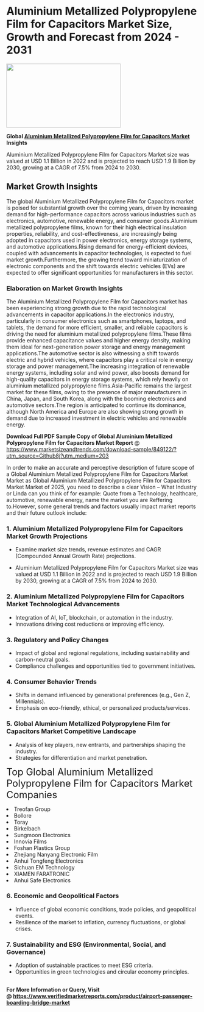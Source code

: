 <H1>Aluminium Metallized Polypropylene Film for Capacitors Market Size, Growth and Forecast from 2024 - 2031</H1><img class="aligncenter size-medium wp-image-584254" src="https://thirdeyenews.in/wp-content/uploads/2024/09/Global-Market-Research-300x168.jpeg" alt="" width="300" height="168" /><p><strong>Global&nbsp;<a href="https://www.marketsizeandtrends.com/download-sample/849122/?utm_source=Github8j?utm_medium=203">Aluminium Metallized Polypropylene Film for Capacitors Market</a> Insights</strong></p><p>Aluminium Metallized Polypropylene Film for Capacitors Market size was valued at USD 1.1 Billion in 2022 and is projected to reach USD 1.9 Billion by 2030, growing at a CAGR of 7.5% from 2024 to 2030.</p><p><h2>Market Growth Insights</h2> The global Aluminium Metallized Polypropylene Film for Capacitors market is poised for substantial growth over the coming years, driven by increasing demand for high-performance capacitors across various industries such as electronics, automotive, renewable energy, and consumer goods.Aluminium metallized polypropylene films, known for their high electrical insulation properties, reliability, and cost-effectiveness, are increasingly being adopted in capacitors used in power electronics, energy storage systems, and automotive applications.Rising demand for energy-efficient devices, coupled with advancements in capacitor technologies, is expected to fuel market growth.Furthermore, the growing trend toward miniaturization of electronic components and the shift towards electric vehicles (EVs) are expected to offer significant opportunities for manufacturers in this sector. <h3>Elaboration on Market Growth Insights</h3> The Aluminium Metallized Polypropylene Film for Capacitors market has been experiencing strong growth due to the rapid technological advancements in capacitor applications.In the electronics industry, particularly in consumer electronics such as smartphones, laptops, and tablets, the demand for more efficient, smaller, and reliable capacitors is driving the need for aluminium metallized polypropylene films.These films provide enhanced capacitance values and higher energy density, making them ideal for next-generation power storage and energy management applications.The automotive sector is also witnessing a shift towards electric and hybrid vehicles, where capacitors play a critical role in energy storage and power management.The increasing integration of renewable energy systems, including solar and wind power, also boosts demand for high-quality capacitors in energy storage systems, which rely heavily on aluminium metallized polypropylene films.Asia-Pacific remains the largest market for these films, owing to the presence of major manufacturers in China, Japan, and South Korea, along with the booming electronics and automotive sectors.The region is anticipated to continue its dominance, although North America and Europe are also showing strong growth in demand due to increased investment in electric vehicles and renewable energy.</p><p><span class=""><strong>Download Full PDF Sample Copy of Global Aluminium Metallized Polypropylene Film for Capacitors Market Report</strong> @ <a href="https://www.marketsizeandtrends.com/download-sample/849122/?utm_source=Github8j?utm_medium=203" target="_blank">https://www.marketsizeandtrends.com/download-sample/849122/?utm_source=Github8j?utm_medium=203</a></span></p><p>In order to make an accurate and perceptive description of future scope of a Global&nbsp;Aluminium Metallized Polypropylene Film for Capacitors Market Market as Global&nbsp;Aluminium Metallized Polypropylene Film for Capacitors Market Market of 2025, you need to describe a clear Vision &ndash; What Industry or Linda can you think of for example: Quote from a Technology, healthcare, automotive, renewable energy, name the market you are Reffering to.However, some general trends and factors usually impact market reports and their future outlook include:</p><h3>1.&nbsp;<strong>Aluminium Metallized Polypropylene Film for Capacitors Market Growth Projections</strong></h3><ul><li>Examine market size trends, revenue estimates and CAGR (Compounded Annual Growth Rate) projections.</li><li><p>Aluminium Metallized Polypropylene Film for Capacitors Market size was valued at USD 1.1 Billion in 2022 and is projected to reach USD 1.9 Billion by 2030, growing at a CAGR of 7.5% from 2024 to 2030.</p></li></ul><h3>2.&nbsp;<strong>Aluminium Metallized Polypropylene Film for Capacitors Market Technological Advancements</strong></h3><ul><li>Integration of AI, IoT, blockchain, or automation in the industry.</li><li>Innovations driving cost reductions or improving efficiency.</li></ul><h3>3.&nbsp;<strong>Regulatory and Policy Changes</strong></h3><ul><li>Impact of global and regional regulations, including sustainability and carbon-neutral goals.</li><li>Compliance challenges and opportunities tied to government initiatives.</li></ul><h3>4.&nbsp;<strong>Consumer Behavior Trends</strong></h3><ul><li>Shifts in demand influenced by generational preferences (e.g., Gen Z, Millennials).</li><li>Emphasis on eco-friendly, ethical, or personalized products/services.</li></ul><h3>5.&nbsp;<strong>Global Aluminium Metallized Polypropylene Film for Capacitors Market Competitive Landscape</strong></h3><ul><li>Analysis of key players, new entrants, and partnerships shaping the industry.</li><li>Strategies for differentiation and market penetration.</li></ul><p data-pm-slice="1 1 []"><span style="color: inherit; font-family: inherit; font-size: 25px;">Top Global Aluminium Metallized Polypropylene Film for Capacitors Market Companies</span></p><div class="" data-test-id=""><p><li>Treofan Group</li><li> Bollore</li><li> Toray</li><li> Birkelbach</li><li> Sungmoon Electronics</li><li> Innovia Films</li><li> Foshan Plastics Group</li><li> Zhejiang Nanyang Electronic Film</li><li> Anhui Tongfeng Electronics</li><li> Sichuan EM Technology</li><li> XIAMEN FARATRONIC</li><li> Anhui Safe Electronics</li></p></div><h3>6.&nbsp;<strong>Economic and Geopolitical Factors</strong></h3><ul><li>Influence of global economic conditions, trade policies, and geopolitical events.</li><li>Resilience of the market to inflation, currency fluctuations, or global crises.</li></ul><h3>7.&nbsp;<strong>Sustainability and ESG (Environmental, Social, and Governance)</strong></h3><ul><li>Adoption of sustainable practices to meet ESG criteria.</li><li>Opportunities in green technologies and circular economy principles.</li></ul><h2><strong style="font-size: 14px;">For More Information or Query, Visit @&nbsp;</strong><a style="background-color: #ffffff; font-size: 14px;" href="https://www.marketsizeandtrends.com/report/aluminium-metallized-polypropylene-film-for-capacitors-market/" target="_blank">https://www.verifiedmarketreports.com/product/airport-passenger-boarding-bridge-market</a></h2>